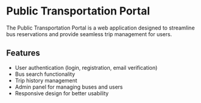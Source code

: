 # Public Transportation Portal

The Public Transportation Portal is a web application designed to streamline bus reservations and provide seamless trip management for users.

## Features

- User authentication (login, registration, email verification)
- Bus search functionality
- Trip history management
- Admin panel for managing buses and users
- Responsive design for better usability
